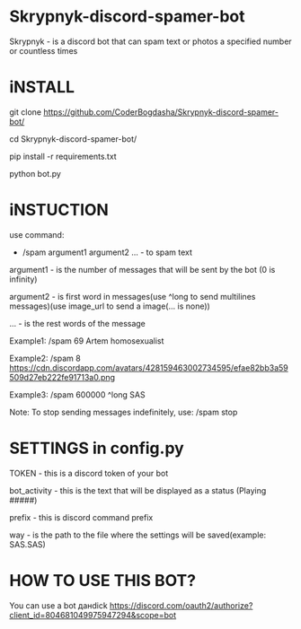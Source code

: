 # Skrypnyk-discord-spamer-bot
Skrypnyk - is a discord bot that can spam text or photos a specified number or countless times

# iNSTALL
git clone https://github.com/CoderBogdasha/Skrypnyk-discord-spamer-bot/

cd Skrypnyk-discord-spamer-bot/

pip install -r requirements.txt

python bot.py

# iNSTUCTION
use command:

* /spam argument1 argument2 ... - to spam text

argument1 - is the number of messages that will be sent by the bot (0 is infinity)

argument2 - is first word in messages(use ^long to send multilines messages)(use image_url to send a image(... is none))

... - is the rest words of the message

Example1: /spam 69 Artem homosexualist

Example2: /spam 8 https://cdn.discordapp.com/avatars/428159463002734595/efae82bb3a59509d27eb222fe91713a0.png

Example3: /spam 600000 ^long SAS

Note:
     To stop sending messages indefinitely, use: /spam stop

# SETTINGS in config.py

TOKEN - this is a discord token of your bot

bot_activity - this is the text that will be displayed as a status (Playing #####)

prefix - this is discord command prefix

way - is the path to the file where the settings will be saved(example: SAS.SAS)

# HOW TO USE THIS BOT?

You can use a bot данdick https://discord.com/oauth2/authorize?client_id=804681049975947294&scope=bot
